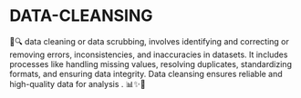 # DATA-CLEANSING
🧹🔍  data cleaning or data scrubbing, involves identifying and correcting or removing errors, inconsistencies, and inaccuracies in datasets. It includes processes like handling missing values, resolving duplicates, standardizing formats, and ensuring data integrity. Data cleansing ensures reliable and high-quality data for analysis . 📊✨🧹
